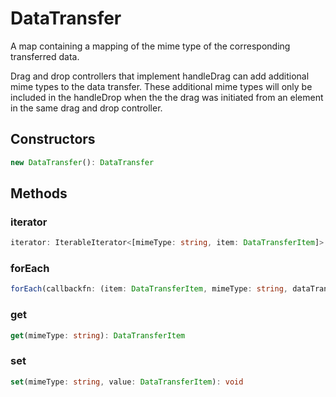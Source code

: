 # DataTransfer

A map containing a mapping of the mime type of the corresponding transferred data.

Drag and drop controllers that implement handleDrag can add additional mime types to the data transfer. These additional mime types will only be included in the handleDrop when the the drag was initiated from an element in the same drag and drop controller.

## Constructors

```typescript
new DataTransfer(): DataTransfer
```

## Methods

### iterator

```typescript
iterator: IterableIterator<[mimeType: string, item: DataTransferItem]>
```

### forEach

```typescript
forEach(callbackfn: (item: DataTransferItem, mimeType: string, dataTransfer: DataTransfer) => void, thisArg?: any): void
```

### get

```typescript
get(mimeType: string): DataTransferItem
```

### set

```typescript
set(mimeType: string, value: DataTransferItem): void
```

